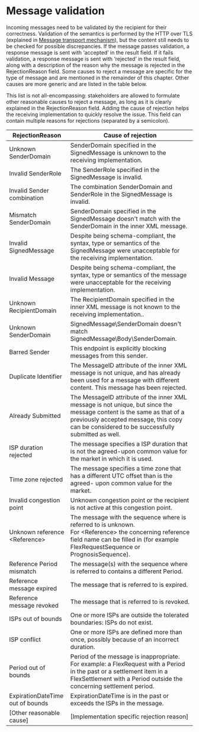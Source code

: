 <!--
SPDX-FileCopyrightText: 2020-2023 Contributors to the Shapeshifter project

SPDX-License-Identifier: Apache-2.0
-->

# Message validation

Incoming messages need to be validated by the recipient for their correctness.
Validation of the semantics is performed by the HTTP over TLS (explained in [Message transport mechanism](../appendix/message-transport-mechanism.md)), but the content still needs to be checked for possible discrepancies.
If the message passes validation, a response message is sent with ‘accepted’ in the result field.
If it fails validation, a response message is sent with ‘rejected’ in the result field, along with a description of the reason why the message is rejected in the RejectionReason field.
Some causes to reject a message are specific for the type of message and are mentioned in the remainder of this chapter.
Other causes are more generic and are listed in the table below.

This list is not all-encompassing: stakeholders are allowed to formulate other reasonable causes to reject a message, as long as it is clearly explained in the RejectionReason field. Adding the cause of rejection helps the receiving implementation to quickly resolve the issue. 
This field can contain multiple reasons for rejections (separated by a semicolon).


| RejectionReason                  | Cause of rejection                                                                                                                                                                                                    |
|---|---|
| Unknown SenderDomain | SenderDomain specified in the SignedMessage is unknown to the receiving implementation.                                                                                   | 
|Invalid SenderRole| The SenderRole specified in the SignedMessage is invalid. |
|Invalid Sender combination|The combination SenderDomain and SenderRole in the SignedMessage is invalid.|
|Mismatch SenderDomain|SenderDomain specified in the SignedMessage doesn't match with the SenderDomain in the inner XML message. |
| Invalid SignedMessage                  |    Despite being schema-compliant, the syntax, type or semantics of the SignedMessage were unacceptable for the receiving implementation.                                                                                                    |
|Invalid Message|Despite being schema-compliant, the syntax, type or semantics of the message were unacceptable for the receiving implementation.|
| Unknown RecipientDomain                | The RecipientDomain specified in the inner XML message is not known to the receiving implementation.. |
| Unknown SenderDomain           | SignedMessage\SenderDomain doesn't match SignedMessage\Body\SenderDomain. |
| Barred Sender                    | This endpoint is explicitly blocking messages from this sender.                                                                                                                                                       |
| Duplicate Identifier             | The MessageID attribute of the inner XML message is not unique, and has already been used for a message with different content. This message has been rejected.                                                       |
| Already Submitted                | The MessageID attribute of the inner XML message is not unique, but since the message content is the same as that of a previously accepted message, this copy can be considered to be successfully submitted as well. |
| ISP duration rejected            | The message specifies a ISP duration that is not the agreed-upon common value for the market in which it is used.                                                                                                     |
| Time zone rejected               | The message specifies a time zone that has a different UTC offset than is the agreed- upon common value for the market.                                                                                               |
| Invalid congestion point         | Unknown congestion point or the recipient is not active at this congestion point.                                                                                                                                     |
| Unknown reference <Reference\>  | The message with the sequence where is referred to is unknown.</br>For <Reference\> the concerning reference field name can be filled in (for example FlexRequestSequence or PrognosisSequence).                     |
| Reference Period mismatch        | The message(s) with the sequence where is referred to contains a different Period.                                                                                                                                    |
| Reference message expired        | The message that is referred to is expired.                                                                                                                                                                           |
| Reference message revoked        | The message that is referred to is revoked.                                                                                                                                                                           |
| ISPs out of bounds               | One or more ISPs are outside the tolerated boundaries: ISPs do not exist.                                                                                                                                             |
| ISP conflict                     | One or more ISPs are defined more than once, possibly because of an incorrect duration.                                                                                                                               |
| Period out of bounds             | Period of the message is inappropriate.</br>For example: a FlexRequest with a Period in the past or a settlement item in a FlexSettlement with a Period outside the concerning settlement period.                     |
| ExpirationDateTime out of bounds | ExpirationDateTime is in the past or exceeds the ISPs in the message.                                                                                                                                                 |
|[Other reasonable cause]|[Implementation specific rejection reason]|